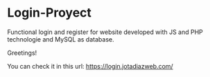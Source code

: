 # Login-Proyect

Functional login and register for website developed with JS and PHP technologie and MySQL as database.

Greetings!

You can check it in this url:
https://login.jotadiazweb.com/
